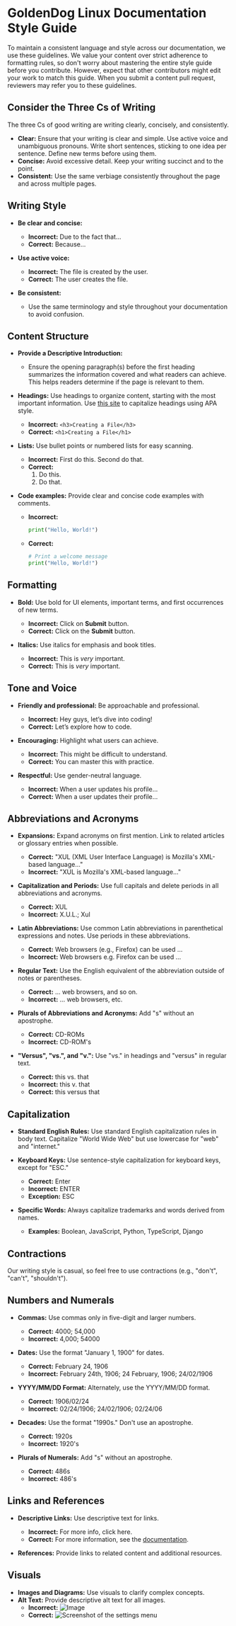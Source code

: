 # GoldenDog Linux Documentation Style Guide

To maintain a consistent language and style across our documentation, we use these guidelines. We value your content over strict adherence to formatting rules, so don't worry about mastering the entire style guide before you contribute. However, expect that other contributors might edit your work to match this guide. When you submit a content pull request, reviewers may refer you to these guidelines.

## Consider the Three Cs of Writing

The three Cs of good writing are writing clearly, concisely, and consistently.

- **Clear:** Ensure that your writing is clear and simple. Use active voice and unambiguous pronouns. Write short sentences, sticking to one idea per sentence. Define new terms before using them.
- **Concise:** Avoid excessive detail. Keep your writing succinct and to the point.
- **Consistent:** Use the same verbiage consistently throughout the page and across multiple pages.


## Writing Style

- **Be clear and concise:**
  - **Incorrect:** Due to the fact that...
  - **Correct:** Because...

- **Use active voice:**
  - **Incorrect:** The file is created by the user.
  - **Correct:** The user creates the file.

- **Be consistent:**
  - Use the same terminology and style throughout your documentation to avoid confusion.


## Content Structure

- **Provide a Descriptive Introduction:**
  - Ensure the opening paragraph(s) before the first heading summarizes the information covered and what readers can achieve. This helps readers determine if the page is relevant to them.

- **Headings:** Use headings to organize content, starting with the most important information. Use [this site](https://capitalizemytitle.com/style/APA/) to capitalize headings using APA style.

  - **Incorrect:** `<h3>Creating a File</h3>`
  - **Correct:** `<h1>Creating a File</h1>`

- **Lists:** Use bullet points or numbered lists for easy scanning.
  - **Incorrect:** First do this. Second do that.
  - **Correct:**
    1. Do this.
    2. Do that.

- **Code examples:** Provide clear and concise code examples with comments.
  - **Incorrect:**
    ```python
    print("Hello, World!")
    ```
  - **Correct:**
    ```python
    # Print a welcome message
    print("Hello, World!")
    ```

## Formatting

- **Bold:** Use bold for UI elements, important terms, and first occurrences of new terms.
  - **Incorrect:** Click on **Submit** button.
  - **Correct:** Click on the **Submit** button.

- **Italics:** Use italics for emphasis and book titles.
  - **Incorrect:** This is *very* important.
  - **Correct:** This is *very* important.

## Tone and Voice

- **Friendly and professional:** Be approachable and professional.
  - **Incorrect:** Hey guys, let’s dive into coding!
  - **Correct:** Let’s explore how to code.

- **Encouraging:** Highlight what users can achieve.
  - **Incorrect:** This might be difficult to understand.
  - **Correct:** You can master this with practice.

- **Respectful:** Use gender-neutral language.
  - **Incorrect:** When a user updates his profile...
  - **Correct:** When a user updates their profile...

## Abbreviations and Acronyms

- **Expansions:** Expand acronyms on first mention. Link to related articles or glossary entries when possible.
  - **Correct:** "XUL (XML User Interface Language) is Mozilla's XML-based language..."
  - **Incorrect:** "XUL is Mozilla's XML-based language..."

- **Capitalization and Periods:** Use full capitals and delete periods in all abbreviations and acronyms.
  - **Correct:** XUL
  - **Incorrect:** X.U.L.; Xul

- **Latin Abbreviations:** Use common Latin abbreviations in parenthetical expressions and notes. Use periods in these abbreviations.
  - **Correct:** Web browsers (e.g., Firefox) can be used ...
  - **Incorrect:** Web browsers e.g. Firefox can be used ...

- **Regular Text:** Use the English equivalent of the abbreviation outside of notes or parentheses.
  - **Correct:** ... web browsers, and so on.
  - **Incorrect:** ... web browsers, etc.

- **Plurals of Abbreviations and Acronyms:** Add "s" without an apostrophe.
  - **Correct:** CD-ROMs
  - **Incorrect:** CD-ROM's

- **"Versus", "vs.", and "v.":** Use "vs." in headings and "versus" in regular text.
  - **Correct:** this vs. that
  - **Incorrect:** this v. that
  - **Correct:** this versus that

## Capitalization

- **Standard English Rules:** Use standard English capitalization rules in body text. Capitalize "World Wide Web" but use lowercase for "web" and "internet."
- **Keyboard Keys:** Use sentence-style capitalization for keyboard keys, except for "ESC."
  - **Correct:** Enter
  - **Incorrect:** ENTER
  - **Exception:** ESC

- **Specific Words:** Always capitalize trademarks and words derived from names.
  - **Examples:** Boolean, JavaScript, Python, TypeScript, Django

## Contractions

Our writing style is casual, so feel free to use contractions (e.g., "don't", "can't", "shouldn't").

## Numbers and Numerals

- **Commas:** Use commas only in five-digit and larger numbers.
  - **Correct:** 4000; 54,000
  - **Incorrect:** 4,000; 54000

- **Dates:** Use the format "January 1, 1900" for dates.
  - **Correct:** February 24, 1906
  - **Incorrect:** February 24th, 1906; 24 February, 1906; 24/02/1906

- **YYYY/MM/DD Format:** Alternately, use the YYYY/MM/DD format.
  - **Correct:** 1906/02/24
  - **Incorrect:** 02/24/1906; 24/02/1906; 02/24/06

- **Decades:** Use the format "1990s." Don't use an apostrophe.
  - **Correct:** 1920s
  - **Incorrect:** 1920's

- **Plurals of Numerals:** Add "s" without an apostrophe.
  - **Correct:** 486s
  - **Incorrect:** 486's

## Links and References

- **Descriptive Links:** Use descriptive text for links.
  - **Incorrect:** For more info, click here.
  - **Correct:** For more information, see the [documentation](#).

- **References:** Provide links to related content and additional resources.

## Visuals

- **Images and Diagrams:** Use visuals to clarify complex concepts.
- **Alt Text:** Provide descriptive alt text for all images.
  - **Incorrect:** ![Image](path/to/image.jpg)
  - **Correct:** ![Screenshot of the settings menu](path/to/image.jpg)

